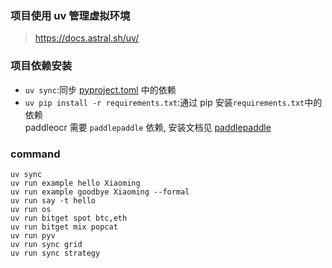 ### 项目使用 uv 管理虚拟环境

> https://docs.astral.sh/uv/

### 项目依赖安装

-   `uv sync`:同步 <u>pyproject.toml</u> 中的依赖
-   `uv pip install -r requirements.txt`:通过 pip 安装`requirements.txt`中的依赖<br/>
    paddleocr 需要 `paddlepaddle` 依赖, 安装文档见 [paddlepaddle](https://www.paddlepaddle.org.cn/install/quick)

### command

```shell
uv sync
uv run example hello Xiaoming
uv run example goodbye Xiaoming --formal
uv run say -t hello
uv run os
uv run bitget spot btc,eth
uv run bitget mix popcat
uv run pyv
uv run sync grid
uv run sync strategy
```
